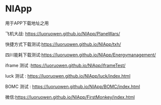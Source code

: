 # NIApp
用于APP下载地址之用

飞机大战: https://luoruowen.github.io/NIApp/PlaneWars/

快捷方式下载测试:https://luoruowen.github.io/NIApp/txh/

四川能耗下载测试:https://luoruowen.github.io/NIApp/Energymanagement/

iframe 测试 :https://luoruowen.github.io/NIApp/iframeTest/

luck 测试 : https://luoruowen.github.io/NIApp/luck/index.html

BOMC 测试 : https://luoruowen.github.io/NIApp/BOMC/index.html

微信:https://luoruowen.github.io/NIApp/FirstMonkey/index.html
